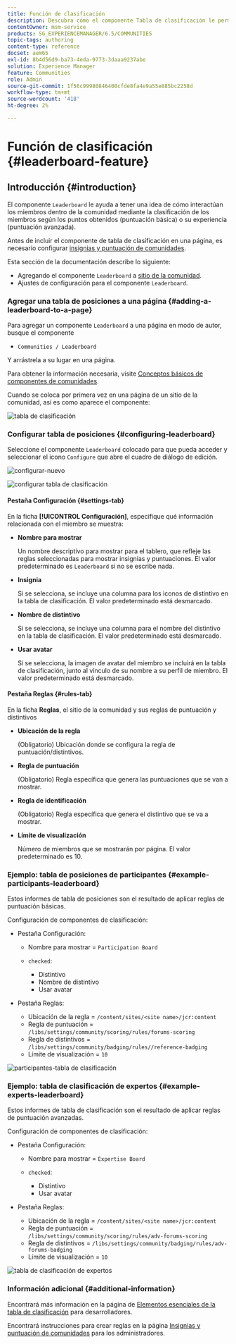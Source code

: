 ```yaml
---
title: Función de clasificación
description: Descubra cómo el componente Tabla de clasificación le permite ver cómo los miembros interactúan dentro de la comunidad clasificando a los miembros en función de los puntos obtenidos y la experiencia.
contentOwner: msm-service
products: SG_EXPERIENCEMANAGER/6.5/COMMUNITIES
topic-tags: authoring
content-type: reference
docset: aem65
exl-id: 8b4d56d9-ba73-4eda-9773-3daaa9237abe
solution: Experience Manager
feature: Communities
role: Admin
source-git-commit: 1f56c99980846400cfde8fa4e9a55e885bc2258d
workflow-type: tm+mt
source-wordcount: '418'
ht-degree: 2%

---
```


# Función de clasificación {#leaderboard-feature}

## Introducción {#introduction}

El componente `Leaderboard` le ayuda a tener una idea de cómo interactúan los miembros dentro de la comunidad mediante la clasificación de los miembros según los puntos obtenidos (puntuación básica) o su experiencia (puntuación avanzada).

Antes de incluir el componente de tabla de clasificación en una página, es necesario configurar [insignias y puntuación de comunidades](/help/communities/implementing-scoring.md).

Esta sección de la documentación describe lo siguiente:

* Agregando el componente `Leaderboard` a [sitio de la comunidad](/help/communities/overview.md#community-sites).
* Ajustes de configuración para el componente `Leaderboard`.

### Agregar una tabla de posiciones a una página {#adding-a-leaderboard-to-a-page}

Para agregar un componente `Leaderboard` a una página en modo de autor, busque el componente

* `Communities / Leaderboard`

Y arrástrela a su lugar en una página.

Para obtener la información necesaria, visite [Conceptos básicos de componentes de comunidades](/help/communities/basics.md).

Cuando se coloca por primera vez en una página de un sitio de la comunidad, así es como aparece el componente:

![tabla de clasificación](assets/leaderboard.png)

### Configurar tabla de posiciones {#configuring-leaderboard}

Seleccione el componente `Leaderboard` colocado para que pueda acceder y seleccionar el icono `Configure` que abre el cuadro de diálogo de edición.

![configurar-nuevo](assets/configure-new.png)

![configurar tabla de clasificación](assets/configure-leaderboard.png)

#### Pestaña Configuración {#settings-tab}

En la ficha **[!UICONTROL Configuración]**, especifique qué información relacionada con el miembro se muestra:

* **Nombre para mostrar**

  Un nombre descriptivo para mostrar para el tablero, que refleje las reglas seleccionadas para mostrar insignias y puntuaciones.
El valor predeterminado es `Leaderboard` si no se escribe nada.

* **Insignia**

  Si se selecciona, se incluye una columna para los iconos de distintivo en la tabla de clasificación.
El valor predeterminado está desmarcado.

* **Nombre de distintivo**

  Si se selecciona, se incluye una columna para el nombre del distintivo en la tabla de clasificación.
El valor predeterminado está desmarcado.

* **Usar avatar**

  Si se selecciona, la imagen de avatar del miembro se incluirá en la tabla de clasificación, junto al vínculo de su nombre a su perfil de miembro.
El valor predeterminado está desmarcado.

#### Pestaña Reglas {#rules-tab}

En la ficha **Reglas**, el sitio de la comunidad y sus reglas de puntuación y distintivos

* **Ubicación de la regla**

  (Obligatorio) Ubicación donde se configura la regla de puntuación/distintivos.

* **Regla de puntuación**

  (Obligatorio) Regla específica que genera las puntuaciones que se van a mostrar.

* **Regla de identificación**

  (Obligatorio) Regla específica que genera el distintivo que se va a mostrar.

* **Límite de visualización**

  Número de miembros que se mostrarán por página. El valor predeterminado es 10.

### Ejemplo: tabla de posiciones de participantes {#example-participants-leaderboard}

Estos informes de tabla de posiciones son el resultado de aplicar reglas de puntuación básicas.

Configuración de componentes de clasificación:

* Pestaña Configuración:

   * Nombre para mostrar = `Participation Board`
   * `checked`:

      * Distintivo
      * Nombre de distintivo
      * Usar avatar

* Pestaña Reglas:

   * Ubicación de la regla = `/content/sites/<site name>/jcr:content`
   * Regla de puntuación = `/libs/settings/community/scoring/rules/forums-scoring`
   * Regla de distintivos = `/libs/settings/community/badging/rules//reference-badging`
   * Límite de visualización = `10`

![participantes-tabla de clasificación](assets/participants-leaderboard.png)

### Ejemplo: tabla de clasificación de expertos {#example-experts-leaderboard}

Estos informes de tabla de clasificación son el resultado de aplicar reglas de puntuación avanzadas.

Configuración de componentes de clasificación:

* Pestaña Configuración:

   * Nombre para mostrar = `Expertise Board`
   * `checked`:

      * Distintivo
      * Usar avatar

* Pestaña Reglas:

   * Ubicación de la regla = `/content/sites/<site name>/jcr:content`
   * Regla de puntuación = `/libs/settings/community/scoring/rules/adv-forums-scoring`
   * Regla de distintivos = `/libs/settings/community/badging/rules/adv-forums-badging`
   * Límite de visualización = `10`

![tabla de clasificación de expertos](assets/experts-leaderboard.png)

### Información adicional {#additional-information}

Encontrará más información en la página de [Elementos esenciales de la tabla de clasificación](/help/communities/leaderboard.md) para desarrolladores.

Encontrará instrucciones para crear reglas en la página [Insignias y puntuación de comunidades](/help/communities/implementing-scoring.md) para los administradores.
